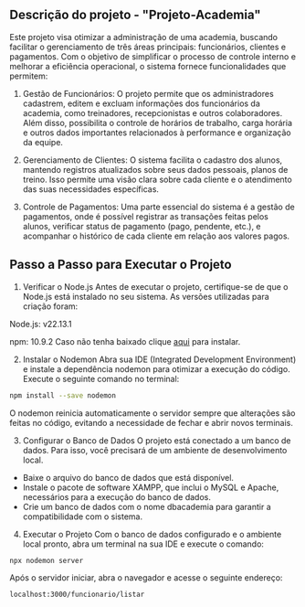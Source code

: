 
## Descrição do projeto - "Projeto-Academia" 


Este projeto visa otimizar a administração de uma academia, buscando facilitar o gerenciamento de três áreas principais: funcionários, clientes e pagamentos. 
Com o objetivo de simplificar o processo de controle interno e melhorar a eficiência operacional, 
o sistema fornece funcionalidades que permitem:

1. Gestão de Funcionários:
O projeto permite que os administradores cadastrem, editem e excluam informações dos funcionários da academia, como treinadores, recepcionistas e outros colaboradores. Além disso, possibilita o controle de horários de trabalho, carga horária e outros dados importantes relacionados à performance e organização da equipe.

2. Gerenciamento de Clientes:
O sistema facilita o cadastro dos alunos, mantendo registros atualizados sobre seus dados pessoais, planos de treino. Isso permite uma visão clara sobre cada cliente e o atendimento das suas necessidades específicas.

3. Controle de Pagamentos:
Uma parte essencial do sistema é a gestão de pagamentos, onde é possível registrar as transações feitas pelos alunos, verificar status de pagamento (pago, pendente, etc.), e acompanhar o histórico de cada cliente em relação aos valores pagos.



## Passo a Passo para Executar o Projeto
1. Verificar o Node.js
Antes de executar o projeto, certifique-se de que o Node.js está instalado no seu sistema. As versões utilizadas para criação foram:

Node.js: v22.13.1


npm: 10.9.2
 Caso não tenha baixado clique [aqui](https://nodejs.org/en/download) para instalar. 

 
2. Instalar o Nodemon
Abra sua IDE (Integrated Development Environment) e instale a dependência nodemon para otimizar a execução do código. Execute o seguinte comando no terminal:

```bash
npm install --save nodemon
```
O nodemon reinicia automaticamente o servidor sempre que alterações são feitas no código, evitando a necessidade de fechar e abrir novos terminais.

3. Configurar o Banco de Dados
O projeto está conectado a um banco de dados. Para isso, você precisará de um ambiente de desenvolvimento local.

- Baixe o arquivo do banco de dados que está disponível.
- Instale o pacote de software XAMPP, que inclui o MySQL e Apache, necessários para a execução do banco de dados.
- Crie um banco de dados com o nome dbacademia para garantir a compatibilidade com o sistema.

4. Executar o Projeto
Com o banco de dados configurado e o ambiente local pronto, abra um terminal na sua IDE e execute o comando:

```bash
npx nodemon server
```

Após o servidor iniciar, abra o navegador e acesse o seguinte endereço:

```
localhost:3000/funcionario/listar
```
